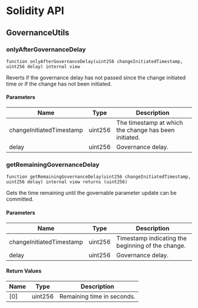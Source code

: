 # Solidity API

## GovernanceUtils

### onlyAfterGovernanceDelay

```solidity
function onlyAfterGovernanceDelay(uint256 changeInitiatedTimestamp, uint256 delay) internal view
```

Reverts if the governance delay has not passed since
the change initiated time or if the change has not been
initiated.

#### Parameters

| Name | Type | Description |
| ---- | ---- | ----------- |
| changeInitiatedTimestamp | uint256 | The timestamp at which the change has been initiated. |
| delay | uint256 | Governance delay. |

### getRemainingGovernanceDelay

```solidity
function getRemainingGovernanceDelay(uint256 changeInitiatedTimestamp, uint256 delay) internal view returns (uint256)
```

Gets the time remaining until the governable parameter update
can be committed.

#### Parameters

| Name | Type | Description |
| ---- | ---- | ----------- |
| changeInitiatedTimestamp | uint256 | Timestamp indicating the beginning of the change. |
| delay | uint256 | Governance delay. |

#### Return Values

| Name | Type | Description |
| ---- | ---- | ----------- |
| [0] | uint256 | Remaining time in seconds. |

